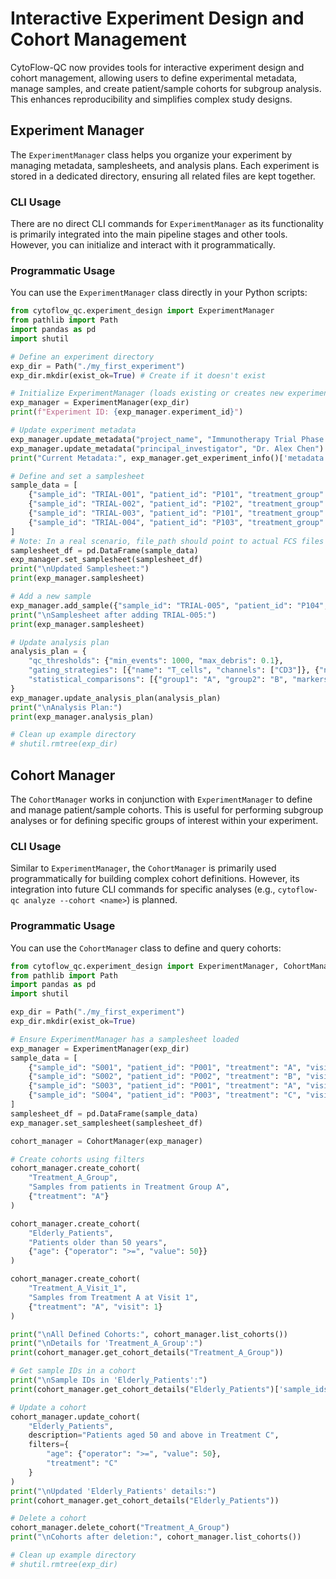 # Interactive Experiment Design and Cohort Management

CytoFlow-QC now provides tools for interactive experiment design and cohort management, allowing users to define experimental metadata, manage samples, and create patient/sample cohorts for subgroup analysis. This enhances reproducibility and simplifies complex study designs.

## Experiment Manager

The `ExperimentManager` class helps you organize your experiment by managing metadata, samplesheets, and analysis plans. Each experiment is stored in a dedicated directory, ensuring all related files are kept together.

### CLI Usage

There are no direct CLI commands for `ExperimentManager` as its functionality is primarily integrated into the main pipeline stages and other tools. However, you can initialize and interact with it programmatically.

### Programmatic Usage

You can use the `ExperimentManager` class directly in your Python scripts:

```python
from cytoflow_qc.experiment_design import ExperimentManager
from pathlib import Path
import pandas as pd
import shutil

# Define an experiment directory
exp_dir = Path("./my_first_experiment")
exp_dir.mkdir(exist_ok=True) # Create if it doesn't exist

# Initialize ExperimentManager (loads existing or creates new experiment)
exp_manager = ExperimentManager(exp_dir)
print(f"Experiment ID: {exp_manager.experiment_id}")

# Update experiment metadata
exp_manager.update_metadata("project_name", "Immunotherapy Trial Phase I")
exp_manager.update_metadata("principal_investigator", "Dr. Alex Chen")
print("Current Metadata:", exp_manager.get_experiment_info()['metadata'])

# Define and set a samplesheet
sample_data = [
    {"sample_id": "TRIAL-001", "patient_id": "P101", "treatment_group": "A", "day": 0, "age": 55, "file_path": "data/TRIAL-001.fcs", "batch": "B1", "condition": "Treated"},
    {"sample_id": "TRIAL-002", "patient_id": "P102", "treatment_group": "B", "day": 0, "age": 62, "file_path": "data/TRIAL-002.fcs", "batch": "B1", "condition": "Control"},
    {"sample_id": "TRIAL-003", "patient_id": "P101", "treatment_group": "A", "day": 7, "age": 55, "file_path": "data/TRIAL-003.fcs", "batch": "B2", "condition": "Treated"},
    {"sample_id": "TRIAL-004", "patient_id": "P103", "treatment_group": "A", "day": 0, "age": 48, "file_path": "data/TRIAL-004.fcs", "batch": "B2", "condition": "Treated"},
]
# Note: In a real scenario, file_path should point to actual FCS files
samplesheet_df = pd.DataFrame(sample_data)
exp_manager.set_samplesheet(samplesheet_df)
print("\nUpdated Samplesheet:")
print(exp_manager.samplesheet)

# Add a new sample
exp_manager.add_sample({"sample_id": "TRIAL-005", "patient_id": "P104", "treatment_group": "C", "day": 0, "age": 38, "file_path": "data/TRIAL-005.fcs", "batch": "B3", "condition": "Control"})
print("\nSamplesheet after adding TRIAL-005:")
print(exp_manager.samplesheet)

# Update analysis plan
analysis_plan = {
    "qc_thresholds": {"min_events": 1000, "max_debris": 0.1},
    "gating_strategies": [{"name": "T_cells", "channels": ["CD3"]}, {"name": "B_cells", "channels": ["CD19"]}],
    "statistical_comparisons": [{"group1": "A", "group2": "B", "markers": ["CD4", "CD8"]}],
}
exp_manager.update_analysis_plan(analysis_plan)
print("\nAnalysis Plan:")
print(exp_manager.analysis_plan)

# Clean up example directory
# shutil.rmtree(exp_dir)
```

## Cohort Manager

The `CohortManager` works in conjunction with `ExperimentManager` to define and manage patient/sample cohorts. This is useful for performing subgroup analyses or for defining specific groups of interest within your experiment.

### CLI Usage

Similar to `ExperimentManager`, the `CohortManager` is primarily used programmatically for building complex cohort definitions. However, its integration into future CLI commands for specific analyses (e.g., `cytoflow-qc analyze --cohort <name>`) is planned.

### Programmatic Usage

You can use the `CohortManager` class to define and query cohorts:

```python
from cytoflow_qc.experiment_design import ExperimentManager, CohortManager
from pathlib import Path
import pandas as pd
import shutil

exp_dir = Path("./my_first_experiment")
exp_dir.mkdir(exist_ok=True)

# Ensure ExperimentManager has a samplesheet loaded
exp_manager = ExperimentManager(exp_dir)
sample_data = [
    {"sample_id": "S001", "patient_id": "P001", "treatment": "A", "visit": 1, "age": 30},
    {"sample_id": "S002", "patient_id": "P002", "treatment": "B", "visit": 1, "age": 45},
    {"sample_id": "S003", "patient_id": "P001", "treatment": "A", "visit": 2, "age": 30},
    {"sample_id": "S004", "patient_id": "P003", "treatment": "C", "visit": 1, "age": 60},
]
samplesheet_df = pd.DataFrame(sample_data)
exp_manager.set_samplesheet(samplesheet_df)

cohort_manager = CohortManager(exp_manager)

# Create cohorts using filters
cohort_manager.create_cohort(
    "Treatment_A_Group",
    "Samples from patients in Treatment Group A",
    {"treatment": "A"}
)

cohort_manager.create_cohort(
    "Elderly_Patients",
    "Patients older than 50 years",
    {"age": {"operator": ">=", "value": 50}}
)

cohort_manager.create_cohort(
    "Treatment_A_Visit_1",
    "Samples from Treatment A at Visit 1",
    {"treatment": "A", "visit": 1}
)

print("\nAll Defined Cohorts:", cohort_manager.list_cohorts())
print("\nDetails for 'Treatment_A_Group':")
print(cohort_manager.get_cohort_details("Treatment_A_Group"))

# Get sample IDs in a cohort
print("\nSample IDs in 'Elderly_Patients':")
print(cohort_manager.get_cohort_details("Elderly_Patients")['sample_ids'])

# Update a cohort
cohort_manager.update_cohort(
    "Elderly_Patients",
    description="Patients aged 50 and above in Treatment C",
    filters={
        "age": {"operator": ">=", "value": 50},
        "treatment": "C"
    }
)
print("\nUpdated 'Elderly_Patients' details:")
print(cohort_manager.get_cohort_details("Elderly_Patients"))

# Delete a cohort
cohort_manager.delete_cohort("Treatment_A_Group")
print("\nCohorts after deletion:", cohort_manager.list_cohorts())

# Clean up example directory
# shutil.rmtree(exp_dir)
```

